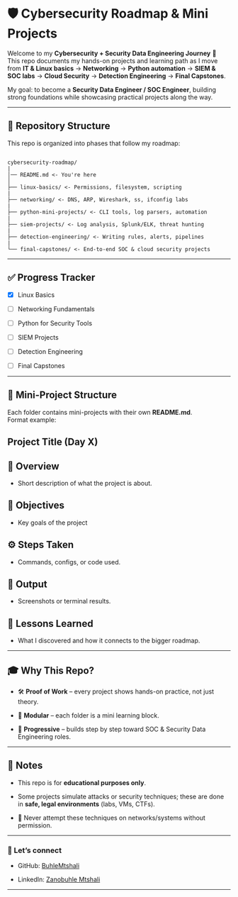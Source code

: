 # 🛡️ Cybersecurity Roadmap & Mini Projects

Welcome to my **Cybersecurity + Security Data Engineering Journey** 🚀  
This repo documents my hands-on projects and learning path as I move from **IT & Linux basics** → **Networking** → **Python automation** → **SIEM & SOC labs** → **Cloud Security** → **Detection Engineering** → **Final Capstones**.  

My goal: to become a **Security Data Engineer / SOC Engineer**, building strong foundations while showcasing practical projects along the way.  

---

## 📂 Repository Structure

This repo is organized into phases that follow my roadmap:

``` 

cybersecurity-roadmap/
|
│── README.md <- You're here
│
├── linux-basics/ <- Permissions, filesystem, scripting
|
├── networking/ <- DNS, ARP, Wireshark, ss, ifconfig labs
|
├── python-mini-projects/ <- CLI tools, log parsers, automation
|
├── siem-projects/ <- Log analysis, Splunk/ELK, threat hunting
|
├── detection-engineering/ <- Writing rules, alerts, pipelines
|
└── final-capstones/ <- End-to-end SOC & cloud security projects

```
---

## ✅ Progress Tracker

- [x] Linux Basics  

- [ ] Networking Fundamentals 

- [ ] Python for Security Tools  

- [ ] SIEM Projects  

- [ ] Detection Engineering  

- [ ] Final Capstones  

---

## 🧪 Mini-Project Structure

Each folder contains mini-projects with their own **README.md**.  
Format example:

## Project Title (Day X)

## 📌 Overview

- Short description of what the project is about.

## 🎯 Objectives

- Key goals of the project

## ⚙️ Steps Taken

- Commands, configs, or code used.

## 📸 Output

- Screenshots or terminal results.

## 📝 Lessons Learned

- What I discovered and how it connects to the bigger roadmap.


---

## 🎓 Why This Repo?

- 🛠️ **Proof of Work** – every project shows hands-on practice, not just theory.  

- 🧩 **Modular** – each folder is a mini learning block.  

- 🚀 **Progressive** – builds step by step toward SOC & Security Data Engineering roles.  

---

## 📢 Notes

- This repo is for **educational purposes only**.  

- Some projects simulate attacks or security techniques; these are done in **safe, legal environments** (labs, VMs, CTFs). 

- 🚫 Never attempt these techniques on networks/systems without permission.  

---

### 🌟 Let’s connect

- GitHub: [BuhleMtshali](https://github.com/BuhleMtshali)  

- LinkedIn: [Zanobuhle Mtshali](https://www.linkedin.com/in/zanobuhle-mtshali-2a6496210/)  

---
